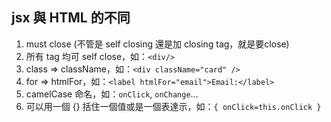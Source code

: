 ## jsx 與 HTML 的不同

1. must close (不管是 self closing 還是加 closing tag，就是要close)
2. 所有 tag 均可 self close，如：`<div/>`
3. class => className，如：`<div className="card" />`
4. for => htmlFor，如：`<label htmlFor="email">Email:</label>`
5. camelCase 命名，如：`onClick`, `onChange`…
6. 可以用一個 {} 括住一個值或是一個表達示，如：`{ onClick=this.onClick }`